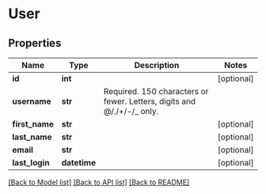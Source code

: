 # User

## Properties
Name | Type | Description | Notes
------------ | ------------- | ------------- | -------------
**id** | **int** |  | [optional] 
**username** | **str** | Required. 150 characters or fewer. Letters, digits and @/./+/-/_ only. | 
**first_name** | **str** |  | [optional] 
**last_name** | **str** |  | [optional] 
**email** | **str** |  | [optional] 
**last_login** | **datetime** |  | [optional] 

[[Back to Model list]](../README.md#documentation-for-models) [[Back to API list]](../README.md#documentation-for-api-endpoints) [[Back to README]](../README.md)


